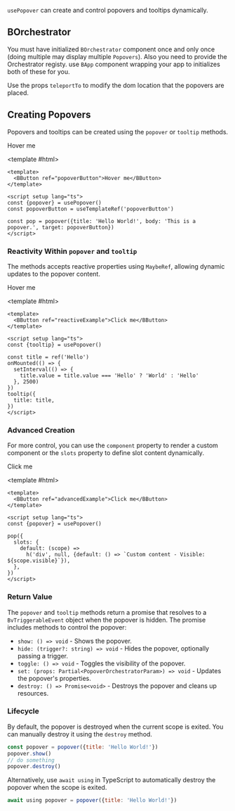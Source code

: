 <ComposableHeader path="usePopover/index.ts" title="usePopover" />

<div class="lead mb-5">

`usePopover` can create and control popovers and tooltips dynamically.

</div>

<UsePluginAlert />

## BOrchestrator

You must have initialized `BOrchestrator` component once and only once (doing multiple may display multiple `Popovers`). Also you need to provide the Orchestrator registy. use `BApp` component wrapping your app to initializes both of these for you.

<HighlightCard>
<template #html>

```vue
<template>
  <BApp>
    <router-view />
  </BApp>
</template>
```

</template>
</HighlightCard>

Use the props `teleportTo` to modify the dom location that the popovers are placed.

## Creating Popovers

Popovers and tooltips can be created using the `popover` or `tooltip` methods.

<HighlightCard>
  <BButton ref="popoverButton">Hover me</BButton>

<template #html>

```vue
<template>
  <BButton ref="popoverButton">Hover me</BButton>
</template>

<script setup lang="ts">
const {popover} = usePopover()
const popoverButton = useTemplateRef('popoverButton')

const pop = popover({title: 'Hello World!', body: 'This is a popover.', target: popoverButton})
</script>
```

  </template>
</HighlightCard>

### Reactivity Within `popover` and `tooltip`

The methods accepts reactive properties using `MaybeRef`, allowing dynamic updates to the popover content.

<HighlightCard>
  <BButton ref="reactiveExample">Hover me</BButton>

<template #html>

```vue
<template>
  <BButton ref="reactiveExample">Click me</BButton>
</template>

<script setup lang="ts">
const {tooltip} = usePopover()

const title = ref('Hello')
onMounted(() => {
  setInterval(() => {
    title.value = title.value === 'Hello' ? 'World' : 'Hello'
  }, 2500)
})
tooltip({
  title: title,
})
</script>
```

  </template>
</HighlightCard>

### Advanced Creation

For more control, you can use the `component` property to render a custom component or the `slots` property to define slot content dynamically.

<HighlightCard>
  <BButton ref="advancedExample">Click me</BButton>

<template #html>

```vue
<template>
  <BButton ref="advancedExample">Click me</BButton>
</template>

<script setup lang="ts">
const {popover} = usePopover()

pop({
  slots: {
    default: (scope) =>
      h('div', null, {default: () => `Custom content - Visible: ${scope.visible}`}),
  },
})
</script>
```

  </template>
</HighlightCard>

### Return Value

The `popover` and `tooltip` methods return a promise that resolves to a `BvTriggerableEvent` object when the popover is hidden. The promise includes methods to control the popover:

- `show: () => void` - Shows the popover.
- `hide: (trigger?: string) => void` - Hides the popover, optionally passing a trigger.
- `toggle: () => void` - Toggles the visibility of the popover.
- `set: (props: Partial<PopoverOrchestratorParam>) => void` - Updates the popover's properties.
- `destroy: () => Promise<void>` - Destroys the popover and cleans up resources.

### Lifecycle

By default, the popover is destroyed when the current scope is exited. You can manually destroy it using the `destroy` method.

```js
const popover = popover({title: 'Hello World!'})
popover.show()
// do something
popover.destroy()
```

Alternatively, use `await using` in TypeScript to automatically destroy the popover when the scope is exited.

```js
await using popover = popover({title: 'Hello World!'})
```

<script setup lang="ts">
import { BButton, BPopover, usePopover, BButtonGroup } from 'bootstrap-vue-next'
import HighlightCard from '../../components/HighlightCard.vue'
import UsePluginAlert from '../../components/UsePluginAlert.vue'
import { ref, h, onMounted } from 'vue'
import ComposableHeader from './ComposableHeader.vue'

const { popover, tooltip } = usePopover()


const title = ref('Hello')
const popoverButton = ref()
const reactiveExample = ref()
const advancedExample = ref()

onMounted(() => {
  setInterval(() => {
    title.value = title.value === 'Hello' ? 'World' : 'Hello'
  }, 1000)
})

const pop = popover({ title: 'Hello World!', body: 'This is a popover.', target: popoverButton })
const pop2 = tooltip({ title: title, target: reactiveExample })
const pop3 = popover({
  slots: {
    default: (scope) =>
      h('div', null, { default: () => `Custom content - Visible: ${scope.visible}` }),
  },
  target: advancedExample,
  title: 'Advanced Popover',
  body: 'This is an advanced popover example.',
})

</script>
